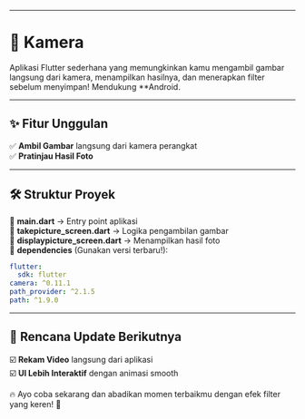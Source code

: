 

---

# 📸 Kamera

Aplikasi Flutter sederhana yang memungkinkan kamu mengambil gambar langsung dari kamera, menampilkan hasilnya, dan menerapkan filter sebelum menyimpan! Mendukung **Android.

---

## ✨ Fitur Unggulan  
✅ **Ambil Gambar** langsung dari kamera perangkat  
✅ **Pratinjau Hasil Foto**  

---

## 🛠 Struktur Proyek  
📌 **main.dart** → Entry point aplikasi  
📌 **takepicture_screen.dart** → Logika pengambilan gambar  
📌 **displaypicture_screen.dart** → Menampilkan hasil foto  
📌 **dependencies** (Gunakan versi terbaru!):  
```yaml
flutter:
  sdk: flutter
camera: ^0.11.1
path_provider: ^2.1.5
path: ^1.9.0
```

---

## 🎯 Rencana Update Berikutnya  
☑️ **Rekam Video** langsung dari aplikasi  
☑️ **UI Lebih Interaktif** dengan animasi smooth  

🔥 Ayo coba sekarang dan abadikan momen terbaikmu dengan efek filter yang keren! 🚀
